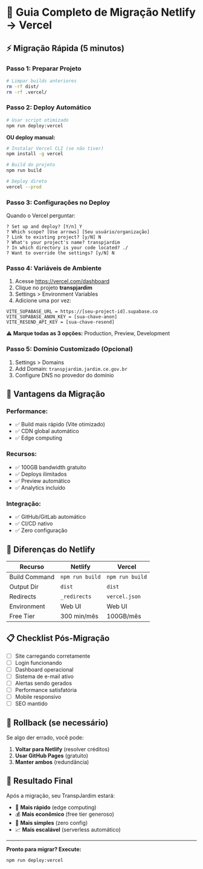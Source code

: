 # 🚀 Guia Completo de Migração Netlify → Vercel

## ⚡ Migração Rápida (5 minutos)

### **Passo 1: Preparar Projeto**
```bash
# Limpar builds anteriores
rm -rf dist/
rm -rf .vercel/
```

### **Passo 2: Deploy Automático**
```bash
# Usar script otimizado
npm run deploy:vercel
```

**OU deploy manual:**
```bash
# Instalar Vercel CLI (se não tiver)
npm install -g vercel

# Build do projeto
npm run build

# Deploy direto
vercel --prod
```

### **Passo 3: Configurações no Deploy**
Quando o Vercel perguntar:

```
? Set up and deploy? [Y/n] Y
? Which scope? [Use arrows] [Seu usuário/organização]
? Link to existing project? [y/N] N
? What's your project's name? transpjardim
? In which directory is your code located? ./
? Want to override the settings? [y/N] N
```

### **Passo 4: Variáveis de Ambiente**
1. Acesse https://vercel.com/dashboard
2. Clique no projeto **transpjardim**
3. Settings > Environment Variables
4. Adicione uma por vez:

```
VITE_SUPABASE_URL = https://[seu-project-id].supabase.co
VITE_SUPABASE_ANON_KEY = [sua-chave-anon]
VITE_RESEND_API_KEY = [sua-chave-resend]
```

⚠️ **Marque todas as 3 opções:** Production, Preview, Development

### **Passo 5: Domínio Customizado (Opcional)**
1. Settings > Domains
2. Add Domain: `transpjardim.jardim.ce.gov.br`
3. Configure DNS no provedor do domínio

## 🎯 Vantagens da Migração

### **Performance:**
- ✅ Build mais rápido (Vite otimizado)
- ✅ CDN global automático
- ✅ Edge computing

### **Recursos:**
- ✅ 100GB bandwidth gratuito
- ✅ Deploys ilimitados
- ✅ Preview automático
- ✅ Analytics incluído

### **Integração:**
- ✅ GitHub/GitLab automático
- ✅ CI/CD nativo
- ✅ Zero configuração

## 🔧 Diferenças do Netlify

| Recurso | Netlify | Vercel |
|---------|---------|--------|
| Build Command | `npm run build` | `npm run build` |
| Output Dir | `dist` | `dist` |
| Redirects | `_redirects` | `vercel.json` |
| Environment | Web UI | Web UI |
| Free Tier | 300 min/mês | 100GB/mês |

## 📋 Checklist Pós-Migração

- [ ] Site carregando corretamente
- [ ] Login funcionando
- [ ] Dashboard operacional  
- [ ] Sistema de e-mail ativo
- [ ] Alertas sendo gerados
- [ ] Performance satisfatória
- [ ] Mobile responsivo
- [ ] SEO mantido

## 🚨 Rollback (se necessário)

Se algo der errado, você pode:

1. **Voltar para Netlify** (resolver créditos)
2. **Usar GitHub Pages** (gratuito)
3. **Manter ambos** (redundância)

## 🎉 Resultado Final

Após a migração, seu TranspJardim estará:
- 🚀 **Mais rápido** (edge computing)
- 💰 **Mais econômico** (free tier generoso)
- 🔧 **Mais simples** (zero config)
- 📈 **Mais escalável** (serverless automático)

---

**Pronto para migrar? Execute:**
```bash
npm run deploy:vercel
```